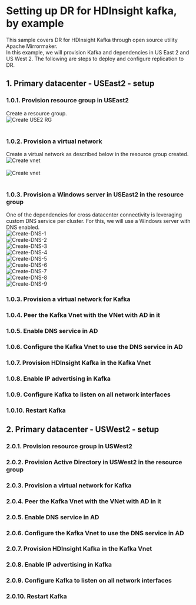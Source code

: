 # Setting up DR for HDInsight kafka, by example

This sample covers DR for HDInsight Kafka through open source utility Apache Mirrormaker.<br>
In this example, we will provision Kafka and dependencies in US East 2 and US West 2.  The following are steps to deploy and configure replication to DR.<br>

## 1.  Primary datacenter - USEast2 - setup

### 1.0.1. Provision resource group in USEast2
Create a resource group.<br>
![Create USE2 RG](images/1-create-rg.png)
<br><br>
### 1.0.2. Provision a virtual network
Create a virtual network as described below in the resource group created.<br>
![Create vnet](images/2-create-vnet-1.png)
<br><br>
![Create vnet](images/2-create-vnet-2.png)
<br><br>
### 1.0.3. Provision a Windows server in USEast2 in the resource group
One of the dependencies for cross datacenter connectivity is leveraging custom DNS service per cluster.  For this, we will use a Windows server with DNS enabled.  
![Create-DNS-1](images/3-create-windows-server-1.png)
<br>
![Create-DNS-2](images/3-create-windows-server-2.png)
<br>
![Create-DNS-3](images/3-create-windows-server-3.png)
<br>
![Create-DNS-4](images/3-create-windows-server-4.png)
<br>
![Create-DNS-5](images/3-create-windows-server-5.png)
<br>
![Create-DNS-6](images/3-create-windows-server-6.png)
<br>
![Create-DNS-7](images/3-create-windows-server-7.png)
<br>
![Create-DNS-8](images/3-create-windows-server-8.png)
<br>
![Create-DNS-9](images/3-create-windows-server-9.png)
<br>


### 1.0.3. Provision a virtual network for Kafka

### 1.0.4. Peer the Kafka Vnet with the VNet with AD in it

### 1.0.5. Enable DNS service in AD

### 1.0.6. Configure the Kafka Vnet to use the DNS service in AD

### 1.0.7. Provision HDInsight Kafka in the Kafka Vnet

### 1.0.8. Enable IP advertising in Kafka

### 1.0.9. Configure Kafka to listen on all network interfaces

### 1.0.10. Restart Kafka

## 2.  Primary datacenter - USWest2 - setup

### 2.0.1. Provision resource group in USWest2

### 2.0.2. Provision Active Directory in USWest2 in the resource group

### 2.0.3. Provision a virtual network for Kafka

### 2.0.4. Peer the Kafka Vnet with the VNet with AD in it

### 2.0.5. Enable DNS service in AD

### 2.0.6. Configure the Kafka Vnet to use the DNS service in AD

### 2.0.7. Provision HDInsight Kafka in the Kafka Vnet

### 2.0.8. Enable IP advertising in Kafka

### 2.0.9. Configure Kafka to listen on all network interfaces

### 2.0.10. Restart Kafka
